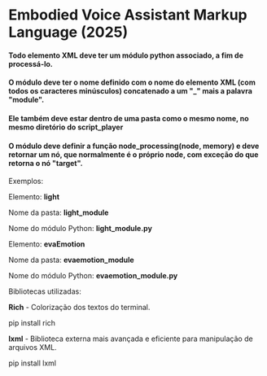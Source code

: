 # Embodied Voice Assistant Markup Language (2025)


#### Todo elemento XML deve ter um módulo python associado, a fim de processá-lo.
#### O módulo deve ter o nome definido com o nome do elemento XML (com todos os caracteres minúsculos) concatenado a um "_" mais a palavra "module".
#### Ele também deve estar dentro de uma pasta como o mesmo nome, no mesmo diretório do script_player
#### O módulo deve definir a função node_processing(node, memory) e deve retornar um nó, que normalmente é o próprio node, com exceção do <goto> que retorna o nó "target".

Exemplos:

Elemento: **light**

Nome da pasta: **light_module**

Nome do módulo Python: **light_module.py**

Elemento: **evaEmotion**

Nome da pasta: **evaemotion_module**

Nome do módulo Python: **evaemotion_module.py**



Bibliotecas utilizadas:

**Rich** - Colorização dos textos do terminal.

pip install rich

**lxml** - Biblioteca externa mais avançada e eficiente para manipulação de arquivos XML.

pip install lxml